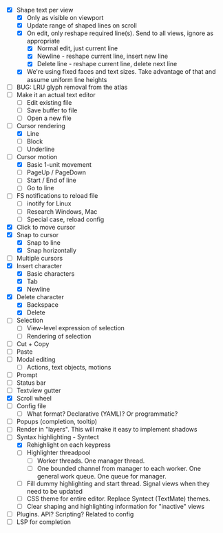 - [x] Shape text per view
  - [x] Only as visible on viewport
  - [x] Update range of shaped lines on scroll
  - [x] On edit, only reshape required line(s). Send to all views, ignore as appropriate
    - [x] Normal edit, just current line
    - [x] Newline - reshape current line, insert new line
    - [x] Delete line - reshape current line, delete next line
  - [x] We're using fixed faces and text sizes. Take advantage of that and assume uniform line heights
- [ ] BUG: LRU glyph removal from the atlas
- [ ] Make it an actual text editor
  - [ ] Edit existing file
  - [ ] Save buffer to file
  - [ ] Open a new file
- [ ] Cursor rendering
  - [x] Line
  - [ ] Block
  - [ ] Underline
- [ ] Cursor motion
  - [x] Basic 1-unit movement
  - [ ] PageUp / PageDown
  - [ ] Start / End of line
  - [ ] Go to line
- [ ] FS notifications to reload file
  - [ ] inotify for Linux
  - [ ] Research Windows, Mac
  - [ ] Special case, reload config
- [x] Click to move cursor
- [x] Snap to cursor
  - [x] Snap to line
  - [x] Snap horizontally
- [ ] Multiple cursors
- [x] Insert character
  - [x] Basic characters
  - [x] Tab
  - [x] Newline
- [x] Delete character
  - [x] Backspace
  - [x] Delete
- [ ] Selection
  - [ ] View-level expression of selection
  - [ ] Rendering of selection
- [ ] Cut + Copy
- [ ] Paste
- [ ] Modal editing
  - [ ] Actions, text objects, motions
- [ ] Prompt
- [ ] Status bar
- [ ] Textview gutter
- [x] Scroll wheel
- [ ] Config file
  - [ ] What format? Declarative (YAML)? Or programmatic?
- [ ] Popups (completion, tooltip)
- [ ] Render in "layers". This will make it easy to implement shadows
- [ ] Syntax highlighting - Syntect
  - [x] Rehighlight on each keypress
  - [ ] Highlighter threadpool
    - [ ] Worker threads. One manager thread.
    - [ ] One bounded channel from manager to each worker. One general work queue. One queue for manager.
  - [ ] Fill dummy highlighting and start thread. Signal views when they need to be updated
  - [ ] CSS theme for entire editor. Replace Syntect (TextMate) themes.
  - [ ] Clear shaping and highlighting information for "inactive" views
- [ ]  Plugins. API? Scripting? Related to config
  - [ ] LSP for completion
